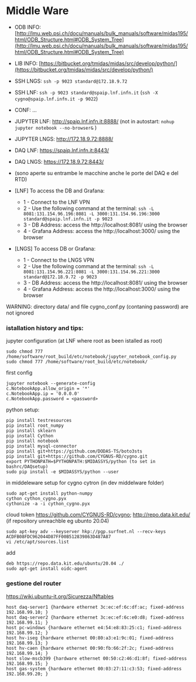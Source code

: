 # Middle Ware

* ODB INFO: [http://lmu.web.psi.ch/docu/manuals/bulk_manuals/software/midas195/html/ODB_Structure.html#ODB_System_Tree](http://lmu.web.psi.ch/docu/manuals/bulk_manuals/software/midas195/html/ODB_Structure.html#ODB_System_Tree)
* LIB INFO: [https://bitbucket.org/tmidas/midas/src/develop/python/](https://bitbucket.org/tmidas/midas/src/develop/python/)
* SSH LNGS: `ssh -p 9023 standard@172.18.9.72 `
* SSH LNF: `ssh -p 9023 standard@spaip.lnf.infn.it` (`ssh -X cygno@spaip.lnf.infn.it -p 9022`)
* CONF: ...
* JUPYTER LNF:  http://spaip.lnf.infn.it:8888/ (not in autostart: `nohup jupyter notebook --no-browser&` )
* JUPYTER LNGS: http://172.18.9.72:8888/ 
* DAQ LNF: https://spaip.lnf.infn.it:8443/
* DAQ LNGS: https://172.18.9.72:8443/


* (sono aperte su entrambe le macchine anche le porte del DAQ e del RTD)
* [LNF] To access the DB and Grafana:
  *   1 - Connect to the LNF VPN
  *   2 - Use the following command at the terminal: `ssh -L 8081:131.154.96.196:8081 -L 3000:131.154.96.196:3000 standard@spaip.lnf.infn.it -p 9023`
  *   3 - DB Address: access the http://localhost:8081/ using the browser
  *   4 - Grafana Address: access the http://localhost:3000/ using the browser
  
* [LNGS] To access DB or Grafana:
  *   1 - Connect to the LNGS VPN
  *   2 - Use the following command at the terminal: `ssh -L 8081:131.154.96.221:8081 -L 3000:131.154.96.221:3000 standard@172.18.9.72 -p 9023`
  *   3 - DB Address: access the http://localhost:8081/ using the browser
  *   4 - Grafana Address: access the http://localhost:3000/ using the browser
  

WARNING: directory data/ and file cygno_conf.py (contaning password) are not ignored

### istallation history and tips:

jupyter configuration (at LNF where root as been istalled as root)
```
sudo chmod 777 /home/software/root_build/etc/notebook/jupyter_notebook_config.py
sudo chmod 777 /home/software/root_build/etc/notebook/
```
first config 
```
jupyter notebook --generate-config
c.NotebookApp.allow_origin = '*'
c.NotebookApp.ip = '0.0.0.0'
c.NotebookApp.password = <password>
```

python setup:

```
pip install testresources
pip install root_numpy
pip install sklearn
pip install Cython
pip install notebook
pip install mysql-connector
pip install git+https://github.com/DODAS-TS/boto3sts
pip install git+https://github.com/CYGNUS-RD/cygno.git
export PYTHONPATH=$PYTHONPATH:$MIDASSYS/python (to set in bashrc/DAQsetup)
sudo pip install -e $MIDASSYS/python --user
```

in middeleware setup for cygno cytron (in dev middelware folder)
```
sudo apt-get install python-numpy
cython cython_cygno.pyx
cythonize -a -i cython_cygno.pyx
```

cloud token https://github.com/CYGNUS-RD/cygno; http://repo.data.kit.edu/ (if repository unreachble eg ubunto 20.04)
```
sudo apt-key adv --keyserver hkp://pgp.surfnet.nl --recv-keys ACDFB08FDC962044D87FF00B512839863D487A87
vi /etc/apt/sources.list
```
add
```
deb https://repo.data.kit.edu/ubuntu/20.04 ./
sudo apt-get install oidc-agent
```
### gestione del router 
https://wiki.ubuntu-it.org/Sicurezza/Nftables
```
host daq-server1 {hardware ethernet 3c:ec:ef:6c:df:ac; fixed-address 192.168.99.10; } 
host daq-server2 {hardware ethernet 3c:ec:ef:6c:e0:d8; fixed-address 192.168.99.11; } 
host pc-windows {hardware ethernet e4:54:e8:83:25:c1; fixed-address 192.168.99.12; } 
host hv-iseg {hardware ethernet 00:80:a3:e1:9c:01; fixed-address 192.168.99.13; }
host hv-caen {hardware ethernet 00:90:fb:66:2f:2c; fixed-address 192.168.99.14; }
host slow-mscb399 {hardware ethernet 00:50:c2:46:d1:8f; fixed-address 192.168.99.15; }
host gas-system {hardware ethernet 00:03:27:11:c3:53; fixed-address 192.168.99.20; }
```
